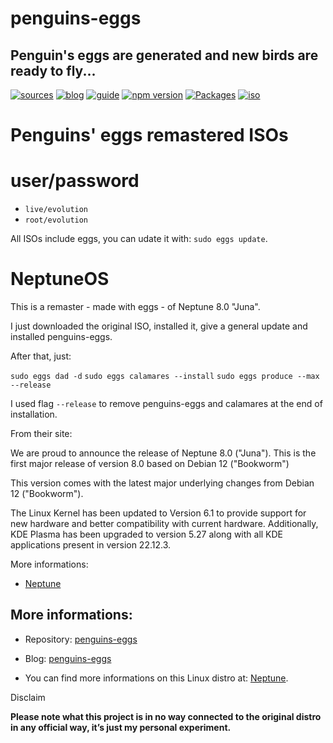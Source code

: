 penguins-eggs
=============

## Penguin&#39;s eggs are generated and new birds are ready to fly...
[![sources](https://img.shields.io/badge/github-sources-cyan)](https://github.com/pieroproietti/penguins-eggs)
[![blog](https://img.shields.io/badge/blog-penguin's%20eggs-cyan)](https://penguins-eggs.net)
[![guide](https://img.shields.io/badge/guide-penguin's%20eggs-cyan)](https://penguins-eggs.net/docs/Tutorial/eggs-users-guide)
[![npm version](https://img.shields.io/npm/v/penguins-eggs.svg)](https://npmjs.org/package/penguins-eggs)
[![Packages](https://img.shields.io/badge/packages-binary-blue)](https://sourceforge.net/projects/penguins-eggs/files/Packages)
[![iso](https://img.shields.io/badge/iso-images-cyan)](https://sourceforge.net/projects/penguins-eggs/files/ISOS)


# Penguins' eggs remastered ISOs

# user/password
* ```live/evolution```
* ```root/evolution```

All ISOs include eggs, you can udate it with: ```sudo eggs update```.

# NeptuneOS

This is a remaster - made with eggs - of Neptune 8.0 "Juna".

I just downloaded the original ISO, installed it, give a general update and installed penguins-eggs.

After that, just:

`sudo eggs dad -d`
`sudo eggs calamares --install`
`sudo eggs produce --max --release`

I used flag `--release` to remove penguins-eggs and calamares at the end of installation.

From their site:

We are proud to announce the release of Neptune 8.0 ("Juna"). This is the first major release of version 8.0 based on Debian 12  ("Bookworm")

This version comes with the latest major underlying changes from Debian 12 ("Bookworm").

The Linux Kernel has been updated to Version 6.1 to provide support for new hardware and better compatibility with current hardware. Additionally, KDE Plasma has been upgraded to version 5.27 along with all KDE applications present in version 22.12.3.

More informations:

* [Neptune](https://neptuneos.com/) 


## More informations:

* Repository: [penguins-eggs](https://github.com/pieroproietti/penguins-eggs)
* Blog: [penguins-eggs](https://penguins-eggs.net)

* You can find more informations on this Linux distro at: [Neptune](https://neptuneos.com/).


Disclaim

__Please note what this project is in no way connected to the original distro in any official way, it’s just my personal experiment.__
